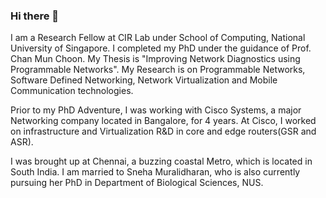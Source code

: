 ### Hi there 👋

<!--
**praveingk/praveingk** is a ✨ _special_ ✨ repository because its `README.md` (this file) appears on your GitHub profile.

Here are some ideas to get you started:

- 🔭 I’m currently working on ...
- 🌱 I’m currently learning ...
- 👯 I’m looking to collaborate on ...
- 🤔 I’m looking for help with ...
- 💬 Ask me about ...
- 📫 How to reach me: ...
- 😄 Pronouns: ...
- ⚡ Fun fact: ...
-->

I am a Research Fellow at CIR Lab under School of Computing, National University of Singapore. I completed my PhD under the guidance of Prof. Chan Mun Choon. My Thesis is "Improving Network Diagnostics using Programmable Networks". My Research is on Programmable Networks, Software Defined Networking, Network Virtualization and Mobile Communication technologies. 

Prior to my PhD Adventure, I was working with Cisco Systems, a major Networking company located in Bangalore, for 4 years. At Cisco, I worked on infrastructure and Virtualization R&D in core and edge routers(GSR and ASR). 

I was brought up at Chennai, a buzzing coastal Metro, which is located in South India. I am married to Sneha Muralidharan, who is also currently pursuing her PhD in Department of Biological Sciences, NUS.
